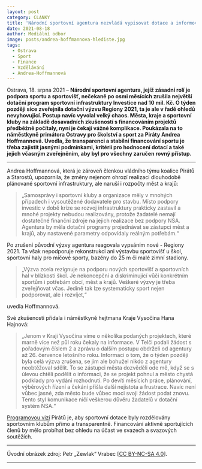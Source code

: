 ```yaml
---
layout: post
category: CLANKY
title: 'Národní sportovní agentura nezvládá vypisovat dotace a informovat žadatele o změnách. Samosprávy a kluby jsou v potížích'
date: 2021-08-18
author: Mediální odbor
image: posts/andrea-hoffmannova-hlediste.jpg
tags:
  - Ostrava
  - Sport
  - Finance
  - Vzdělávání
  - Andrea-Hoffmannová
---
```


Ostrava, 18. srpna 2021 – **Národní sportovní agentura, jejíž zásadní rolí je podpora sportu a sportovišť, nečekaně po osmi měsících zrušila největší dotační program sportovní infrastruktury Investice nad 10 mil. Kč. O týden později sice zveřejnila dotační výzvu Regiony 2021, ta je ale v řadě ohledů nevyhovující. Postup navíc vyvolal velký chaos. Města, kraje a sportovní kluby na základě dosavadních zkušeností s financováním projektů předběžně počítaly, nyní je čekají vážné komplikace. Poukázala na to náměstkyně primátora Ostravy pro školství a sport za Piráty Andrea Hoffmannová. Uvedla, že transparenci a stabilní financování sportu je třeba zajistit jasnými podmínkami, kritérii pro hodnocení dotací a také jejich včasným zveřejněním, aby byl pro všechny zaručen rovný přístup.**

<hr />

Andrea Hoffmannová, která je zároveň členkou vládního týmu koalice Pirátů a Starostů, upozornila, že změny nejenom ohrozí realizaci dlouhodobě plánované sportovní infrastruktury, ale naruší i rozpočty měst a krajů:

> „Samosprávy i sportovní kluby a organizace měly v mnohých případech i vysoutěžené dodavatele pro stavbu. Místo podpory investic v době krize se rozvoj infrastruktury prakticky zastavil a mnohé projekty nebudou realizovány, protože žadatelé nemají dostatečné finanční zdroje na jejich realizace bez podpory NSA. Agentura by měla dotační programy projednávat se zástupci měst a krajů, aby nastavené parametry odpovídaly reálným potřebám.“

Po zrušení původní výzvy agentura reagovala vypsáním nové - Regiony 2021. Ta však nepodporuje rekonstrukci ani výstavbu sportovišť u škol, sportovní haly pro míčové sporty, bazény do 25 m či malé zimní stadiony.

> „Výzva zcela rezignuje na podporu nových sportovišť a sportovních hal v blízkosti škol. Je nekoncepční a diskriminující vůči konkrétním sportům i potřebám obcí, měst a krajů. Veškeré výzvy je třeba zveřejňovat včas. Jedině tak lze systematicky sport nejen podporovat, ale i rozvíjet,“

uvedla Hoffmannová.

Své zkušenosti přidala i náměstkyně hejtmana Kraje Vysočina Hana Hajnová:

> „Jenom v Kraji Vysočina víme o několika podaných projektech, které marně více než půl roku čekaly na informace. V Telči podali žádost s pořadovým číslem 2 a zprávu o dalším postupu obdrželi od agentury až 26. července letošního roku. Informaci o tom, že o týden později byla celá výzva zrušena, se jim ale bohužel nikdo z agentury neobtěžoval sdělit. To se zástupci města dozvěděli ode mě, když se s úlevou chtěli podělit o informaci, že se projekt pohnul a město chystá podklady pro vydání rozhodnutí. Po devíti měsících práce, plánování, výběrových řízení a čekání přišla další nejistota a frustrace. Navíc není vůbec jasné, zda město bude vůbec moci svoji žádost podat znovu. Tento styl komunikace ničí veškerou důvěru žadatelů v dotační systém NSA.“

[Programovou vizí](https://www.piratiastarostove.cz/program/pohyb-a-sport-pro-vsechny/ "Piráti a Starostové: Pohyb a sport pro všechny") Pirátů je, aby sportovní dotace byly rozdělovány sportovním klubům přímo a transparentně. Financování aktivně sportujících členů by mělo probíhat bez ohledu na účast ve svazech a svazových soutěžích.

---

Úvodní obrázek zdroj: Petr „Zewlak“ Vrabec \[[CC BY-NC-SA 4.0](https://creativecommons.org/licenses/by-nc-sa/4.0/deed.cs)\].

- - -
